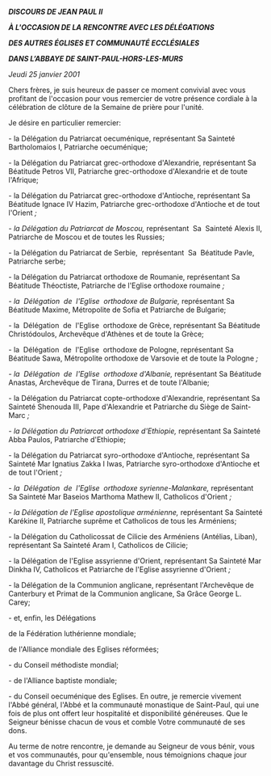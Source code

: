 ***DISCOURS DE JEAN PAUL II***

***À L'OCCASION DE LA RENCONTRE AVEC LES DÉLÉGATIONS***

***DES AUTRES ÉGLISES ET COMMUNAUTÉ ECCLÉSIALES***

***DANS L’ABBAYE DE SAINT-PAUL-HORS-LES-MURS***

*Jeudi 25 janvier 2001*

Chers frères, je suis heureux de passer ce moment convivial avec vous profitant de l'occasion pour vous remercier de votre présence cordiale à la célébration de clôture de la Semaine de prière pour l'unité.

Je désire en particulier remercier:

- la Délégation du Patriarcat oecuménique, représentant Sa Sainteté Bartholomaios I, Patriarche oecuménique;

- la Délégation du Patriarcat grec-orthodoxe d'Alexandrie, représentant Sa Béatitude Petros VII, Patriarche grec-orthodoxe d'Alexandrie et de toute l'Afrique;

- la Délégation du Patriarcat grec-orthodoxe d'Antioche, représentant Sa Béatitude Ignace IV Hazim, Patriarche grec-orthodoxe d'Antioche et de tout l'Orient
*;*

*- la Délégation du Patriarcat de Moscou,* représentant  Sa  Sainteté Alexis II, Patriarche de Moscou et de toutes les Russies;

- la Délégation du Patriarcat de Serbie,  représentant  Sa  Béatitude Pavle, Patriarche serbe;

- la Délégation du Patriarcat orthodoxe de Roumanie, représentant Sa Béatitude Théoctiste, Patriarche de l'Eglise orthodoxe roumaine
*;*

*- la  Délégation  de  l'Eglise  orthodoxe de Bulgarie,* représentant Sa Béatitude Maxime, Métropolite de Sofia et Patriarche de Bulgarie;

- la  Délégation  de  l'Eglise  orthodoxe de Grèce, représentant Sa Béatitude Christódoulos, Archevêque d'Athènes et de toute la Grèce;

- la  Délégation  de  l'Eglise  orthodoxe de Pologne, représentant Sa Béatitude Sawa, Métropolite orthodoxe de Varsovie et de toute la Pologne
*;*

*- la  Délégation  de  l'Eglise  orthodoxe d'Albanie,* représentant Sa Béatitude Anastas, Archevêque de Tirana, Durres et de toute l'Albanie;

- la Délégation du Patriarcat copte-orthodoxe d'Alexandrie, représentant Sa Sainteté Shenouda III, Pape d'Alexandrie et Patriarche du Siège de Saint-Marc
*;*

*- la Délégation du Patriarcat orthodoxe d'Ethiopie,* représentant Sa Sainteté Abba Paulos, Patriarche d'Ethiopie;

- la Délégation du Patriarcat syro-orthodoxe d'Antioche, représentant Sa Sainteté Mar Ignatius Zakka I Iwas, Patriarche syro-orthodoxe d'Antioche et de tout l'Orient
*;*

*- la  Délégation  de  l'Eglise  orthodoxe syrienne-Malankare,* représentant Sa Sainteté Mar Baseios Marthoma Mathew II, Catholicos d'Orient
*;*

*- la Délégation de l'Eglise apostolique arménienne,* représentant Sa Sainteté Karékine II, Patriarche suprême et Catholicos de tous les Arméniens;

- la Délégation du Catholicossat de Cilicie des Arméniens (Antélias, Liban), représentant Sa Sainteté Aram I, Catholicos de Cilicie;

- la Délégation de l'Eglise assyrienne d'Orient, représentant Sa Sainteté Mar Dinkha IV, Catholicos et Patriarche de l'Eglise assyrienne d'Orient
*;*

*-* la Délégation de la Communion anglicane, représentant l'Archevêque de Canterbury et Primat de la Communion anglicane, Sa Grâce George L. Carey;

- et, enfin, les Délégations

de la Fédération luthérienne mondiale;

de l'Alliance mondiale des Eglises réformées;

- du Conseil méthodiste mondial;

- de l'Alliance baptiste mondiale;

- du Conseil oecuménique des Eglises.
En outre, je remercie vivement l'Abbé général, l'Abbé et la communauté monastique de Saint-Paul, qui une fois de plus ont offert leur hospitalité et disponibilité généreuses. Que le Seigneur bénisse chacun de vous et comble Votre communauté de ses dons.

Au terme de notre rencontre, je demande au Seigneur de vous bénir, vous et vos communautés, pour qu'ensemble, nous témoignions chaque jour davantage du Christ ressuscité.